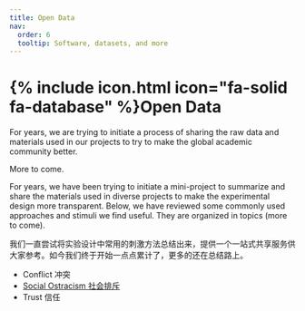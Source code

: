 ```yaml
---
title: Open Data
nav:
  order: 6
  tooltip: Software, datasets, and more
---
```


# {% include icon.html icon="fa-solid fa-database" %}Open Data

For years, we are trying to initiate a process of sharing the raw data and materials used in our projects to try to make the global academic community better. 

More to come. 

For years, we have been trying to initiate a mini-project to summarize and share the materials used in diverse projects to make the experimental design more transparent. Below, we have reviewed some commonly used approaches and stimuli we find useful. They are organized in topics (more to come). 

我们一直尝试将实验设计中常用的刺激方法总结出来，提供一个一站式共享服务供大家参考。如今我们终于开始一点点累计了，更多的还在总结路上。

* Conflict 冲突
* [Social Ostracism 社会排斥](files/ostracism实验范式整理.docx)
* Trust 信任